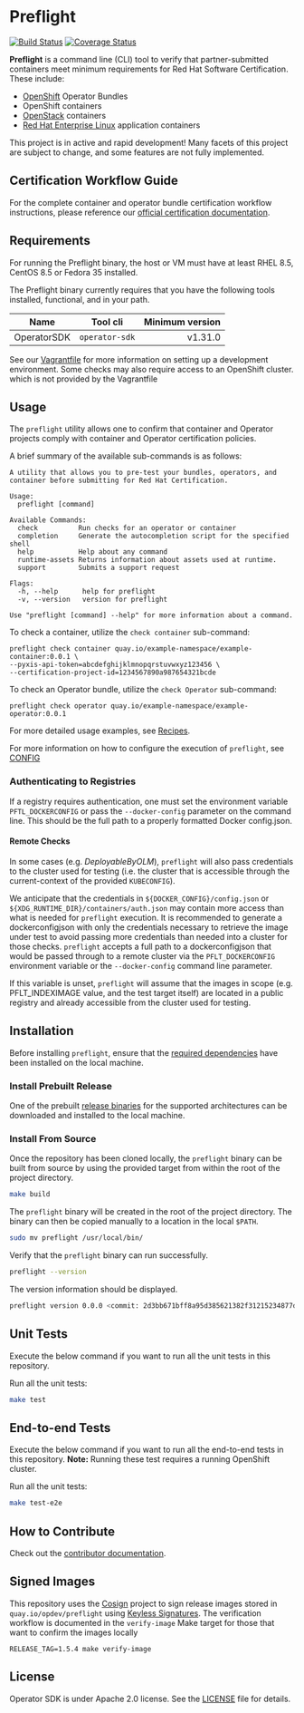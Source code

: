 # Preflight

[![Build Status](https://github.com/redhat-openshift-ecosystem/openshift-preflight/actions/workflows/go.yml/badge.svg)](https://github.com/redhat-openshift-ecosystem/openshift-preflight/actions?workflow=go)
[![Coverage Status](https://coveralls.io/repos/github/redhat-openshift-ecosystem/openshift-preflight/badge.svg?branch=main)](https://coveralls.io/github/redhat-openshift-ecosystem/openshift-preflight?branch=main)

**Preflight** is a command line (CLI) tool to verify that partner-submitted containers meet minimum requirements for Red Hat Software Certification. These include:

- [OpenShift](https://www.openshift.com) Operator Bundles
- OpenShift containers
- [OpenStack](https://www.redhat.com/en/technologies/linux-platforms/openstack-platform) containers
- [Red Hat Enterprise Linux](https://connect.redhat.com/partner-with-us/red-hat-enterprise-linux-certification) application containers

This project is in active and rapid development! Many facets of this project are
subject to change, and some features are not fully implemented.

## Certification Workflow Guide

For the complete container and operator bundle certification workflow instructions, please reference our 
[official certification documentation](https://access.redhat.com/documentation/en-us/red_hat_software_certification/8.56/html/red_hat_software_certification_workflow_guide/index).

## Requirements

For running the Preflight binary, the host or VM must have at least RHEL 8.5, CentOS 8.5 or Fedora 35 installed.

The Preflight binary currently requires that you have the following tools installed,
functional, and in your path.

| Name             | Tool cli          | Minimum version |
|----------------- |:-----------------:|----------------:|
| OperatorSDK      | `operator-sdk`    |         v1.31.0 |

See our [Vagrantfile](Vagrantfile) for more information on setting up a
development environment. Some checks may also require access to an OpenShift
cluster. which is not provided by the Vagrantfile

## Usage

The `preflight` utility allows one to confirm that container and Operator projects
comply with container and Operator certification policies.

A brief summary of the available sub-commands is as follows:

```text
A utility that allows you to pre-test your bundles, operators, and container before submitting for Red Hat Certification.

Usage:
  preflight [command]

Available Commands:
  check          Run checks for an operator or container
  completion     Generate the autocompletion script for the specified shell
  help           Help about any command
  runtime-assets Returns information about assets used at runtime.
  support        Submits a support request

Flags:
  -h, --help      help for preflight
  -v, --version   version for preflight

Use "preflight [command] --help" for more information about a command.
```

To check a container, utilize the `check container` sub-command:

```text
preflight check container quay.io/example-namespace/example-container:0.0.1 \
--pyxis-api-token=abcdefghijklmnopqrstuvwxyz123456 \
--certification-project-id=1234567890a987654321bcde 
```

To check an Operator bundle, utilize the `check Operator` sub-command:

```text
preflight check operator quay.io/example-namespace/example-operator:0.0.1
```

For more detailed usage examples, see [Recipes](docs/RECIPES.md).

For more information on how to configure the execution of `preflight`, see
[CONFIG](docs/CONFIG.md)

### Authenticating to Registries

If a registry requires authentication, one must set the environment variable
`PFTL_DOCKERCONFIG` or pass the `--docker-config` parameter on the command line.
This should be the full path to a properly formatted Docker config.json.

#### Remote Checks

In some cases (e.g. *DeployableByOLM*), `preflight` will also pass credentials
to the cluster used for testing (i.e. the cluster that is accessible through the
current-context of the provided `KUBECONFIG`).

We anticipate that the credentials in `${DOCKER_CONFIG}/config.json` or 
`${XDG_RUNTIME_DIR}/containers/auth.json` may contain more access than what is
needed for `preflight` execution. It is recommended to generate a dockerconfigjson
with only the credentials necessary to retrieve the image under test to avoid 
passing more credentials than needed into a cluster for those checks. `preflight`
accepts a full path to a dockerconfigjson that would be passed through to a remote
cluster via the `PFLT_DOCKERCONFIG` environment variable or the `--docker-config`
command line parameter.

If this variable is unset, `preflight` will assume that the images in scope
(e.g. PFLT_INDEXIMAGE value, and the test target itself) are located in a public
registry and already accessible from the cluster used for testing.

## Installation

Before installing `preflight`, ensure that the [required dependencies](#requirements) have been installed on the local machine.

### Install Prebuilt Release

One of the prebuilt [release binaries][releases_link] for the supported
architectures can be downloaded and installed to the local machine.

### Install From Source

Once the repository has been cloned locally, the `preflight` binary can be built
from source by using the provided target from within the root of the project directory.

```bash
make build
```

The `preflight` binary will be created in the root of the project directory. The
binary can then be copied manually to a location in the local `$PATH`.

```bash
sudo mv preflight /usr/local/bin/
```

Verify that the `preflight` binary can run successfully.

```bash
preflight --version
```

The version information should be displayed.

```bash
preflight version 0.0.0 <commit: 2d3bb671bff8a95d385621382f31215234877d44>
```

[releases_link]:https://github.com/redhat-openshift-ecosystem/openshift-preflight/releases

## Unit Tests
Execute the below command if you want to run all the unit tests in this repository.

Run all the unit tests:
```bash
make test
```

## End-to-end Tests
Execute the below command if you want to run all the end-to-end tests in this repository. **Note:** Running these test
requires a running OpenShift cluster.

Run all the unit tests:
```bash
make test-e2e
```

## How to Contribute

Check out the [contributor documentation][contribution_docs].

## Signed Images

This repository uses the [Cosign](https://github.com/sigstore/cosign) project to
sign release images stored in `quay.io/opdev/preflight` using [Keyless
Signatures](https://docs.sigstore.dev/cosign/keyless/). The verification
workflow is documented in the `verify-image` Make target for those that want to
confirm the images locally

```shell
RELEASE_TAG=1.5.4 make verify-image
```

## License

Operator SDK is under Apache 2.0 license. See the [LICENSE][license_file] file
for details.

[contribution_docs]: ./CONTRIBUTING.md
[license_file]:./LICENSE
